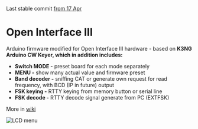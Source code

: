 Last stable commit [from 17 Apr](https://github.com/ok1hra/k3ng_cw_keyer/commits/)

# Open Interface III
Arduino firmware modified for Open Interface III hardware - based on **K3NG Arduino CW Keyer, which in addition includes:**
- **Switch MODE -** preset board for each mode separately
- **MENU -** show many actual value and firmware preset
- **Band decoder -** sniffing CAT or generate own request for read frequency, with BCD (IP in future) output
- **FSK keying -** RTTY keying from memory button or serial line
- **FSK decode -** RTTY decode signal generate from PC (EXTFSK)

More in [wiki](https://remoteqth.com/wiki/index.php?page=Open+interface+III)

![LCD menu](https://remoteqth.com/img/wiki-open-interface-3-04.png)
